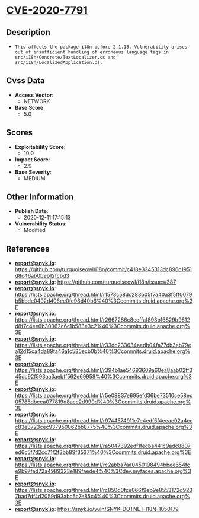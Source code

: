 
# [CVE-2020-7791](https://cve.mitre.org/cgi-bin/cvename.cgi?name=CVE-2020-7791)

## Description

- `This affects the package i18n before 2.1.15. Vulnerability arises out of insufficient handling of erroneous language tags in src/i18n/Concrete/TextLocalizer.cs and src/i18n/LocalizedApplication.cs.`

## Cvss Data

- **Access Vector**:
  - NETWORK
- **Base Score**:
  - 5.0

## Scores

- **Exploitability Score**:
  - 10.0
- **Impact Score**:
  - 2.9
- **Base Severity**:
  - MEDIUM

## Other Information

- **Publish Date**:
  - 2020-12-11 17:15:13
- **Vulnerability Status**:
  - Modified

## References

- **report@snyk.io**: https://github.com/turquoiseowl/i18n/commit/c418e3345313dc896c1951d8c46ab0b9b12fcbd3
- **report@snyk.io**: https://github.com/turquoiseowl/i18n/issues/387
- **report@snyk.io**: https://lists.apache.org/thread.html/r1573c58dc283b05f7a40a3f5ff0079b5bbde0492d406ee0fe98d40b6%40%3Ccommits.druid.apache.org%3E
- **report@snyk.io**: https://lists.apache.org/thread.html/r2667286c8ceffaf893b16829b9612d8f7c4ee6b30362c6c1b583e3c2%40%3Ccommits.druid.apache.org%3E
- **report@snyk.io**: https://lists.apache.org/thread.html/r33dc233634aedb04fa77db3eb79ea12d15ca4da89fa46a1c585ecb0b%40%3Ccommits.druid.apache.org%3E
- **report@snyk.io**: https://lists.apache.org/thread.html/r394b1ae54693609a60ea8aab02ff045dc92f593aa3aebff562e69958%40%3Ccommits.druid.apache.org%3E
- **report@snyk.io**: https://lists.apache.org/thread.html/r5e08837e695efd36be73510ce58ec05785dbcea077819d8acc2d990d%40%3Ccommits.druid.apache.org%3E
- **report@snyk.io**: https://lists.apache.org/thread.html/r9744574911e7e4edf5f4eeae92a4ccc83e3723cec937950062bb8775%40%3Ccommits.druid.apache.org%3E
- **report@snyk.io**: https://lists.apache.org/thread.html/ra5047392edf1fecba441c9adc8807ed6c5f7d2cc71f2f3bb89f35371%40%3Ccommits.druid.apache.org%3E
- **report@snyk.io**: https://lists.apache.org/thread.html/rc2abba7aa0450198494bbee654fce9b97fad72a4989323e189faede4%40%3Cdev.myfaces.apache.org%3E
- **report@snyk.io**: https://lists.apache.org/thread.html/rc850d0fce066f9eb9e8553172d9207bad7df4d2059d93abc5c7e85c4%40%3Ccommits.druid.apache.org%3E
- **report@snyk.io**: https://snyk.io/vuln/SNYK-DOTNET-I18N-1050179
